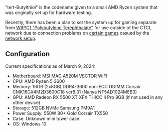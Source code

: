 "tert-Butylthiol" is the codename given to a small AMD Ryzen system that was originally set up for hardware testing.

Recently, there has been a plan to set the system up for gaming separate from [WBPC1 "Polybutylene Terephthalate"](../pc_pbt) for use outside of the CTCL network due to connection problems on [certain games](https://support.rockstargames.com/articles/206210548/How-to-Resolve-Errors-in-GTA-Online-about-Strict-span-class-highlight-NAT-span-Type) casued by the [network setup](../srv_dxm/).

## Configuration
Current specifications as of March 9, 2024:

- Motherboard: MSI MAG A520M VECTOR WIFI 
- CPU: AMD Ryzen 5 3600
- Memory: 16GB (2x8GB) DDR4-3600 non-ECC UDIMM Corsair CMK16GX4M2D3600C18 ver8.31 (Nanya NT5AD1024M8B3)
- GPU: AMD Radeon RX 5500 XT XFX THICC II Pro 8GB (if not used in any other device)
- Storage: 512GB NVMe Samsung PM9A1
- Power Supply: 550W 80+ Gold Corsair TX550
- Case: Unknown mini tower case
- OS: Windows 10

